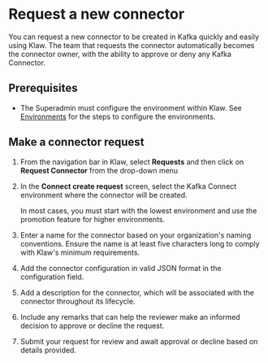# Request a new connector

You can request a new connector to be created in Kafka quickly and
easily using Klaw. The team that requests the connector automatically
becomes the connector owner, with the ability to approve or deny any
Kafka Connector.

## Prerequisites

- The Superadmin must configure the environment within Klaw. See
  [Environments](../../Concepts/clusters-environments) for the steps to configure the environments.

## Make a connector request

1.  From the navigation bar in Klaw, select **Requests** and then click
    on **Request Connector** from the drop-down menu
2.  In the **Connect create request** screen, select the Kafka Connect
    environment where the connector will be created.

    In most cases, you must start with the lowest environment and use the promotion feature for higher environments.

3.  Enter a name for the connector based on your organization's naming
    conventions. Ensure the name is at least five characters long to
    comply with Klaw's minimum requirements.
4.  Add the connector configuration in valid JSON format in the
    configuration field.
5.  Add a description for the connector, which will be associated with
    the connector throughout its lifecycle.
6.  Include any remarks that can help the reviewer make an informed
    decision to approve or decline the request.
7.  Submit your request for review and await approval or decline based on details provided.
